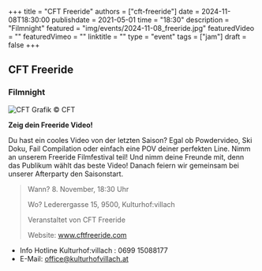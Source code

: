 +++
title = "CFT Freeride"
authors = ["cft-freeride"]
date = 2024-11-08T18:30:00
publishdate = 2021-05-01
time = "18:30"
description = "Filmnight"
featured = "img/events/2024-11-08_freeride.jpg"
featuredVideo = ""
featuredVimeo = ""
linktitle = ""
type = "event"
tags = ["jam"]
draft = false
+++

## CFT Freeride

### Filmnight

![CFT](/img/events/2024-11-08_freeride.jpg)
Grafik © CFT

**Zeig dein Freeride Video!**

Du hast ein cooles Video von der letzten Saison? Egal ob Powdervideo, Ski Doku, Fail Compilation oder einfach eine POV deiner perfekten Line. Nimm an unserem Freeride Filmfestival teil! 
Und nimm deine Freunde mit, denn das Publikum wählt das beste Video! Danach feiern wir gemeinsam bei unserer Afterparty den Saisonstart.

> Wann? 8. November, 18:30 Uhr
>
> Wo? Lederergasse 15, 9500, Kulturhof:villach
> 
> Veranstaltet von CFT Freeride
> 
> Website: www.cftfreeride.com





- Info Hotline Kulturhof:villach : 0699 15088177 
- E-Mail: office@kulturhofvillach.at
